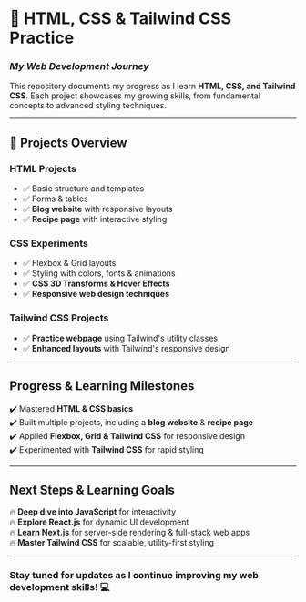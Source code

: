 # 🚀 **HTML, CSS & Tailwind CSS Practice**  

### *My Web Development Journey*  

This repository documents my progress as I learn **HTML, CSS, and Tailwind CSS**. Each project showcases my growing skills, from fundamental concepts to advanced styling techniques.  

---

## 📌 **Projects Overview**  

### **HTML Projects**  
- ✅ Basic structure and templates  
- ✅ Forms & tables  
- ✅ **Blog website** with responsive layouts  
- ✅ **Recipe page** with interactive styling  

### **CSS Experiments**  
- ✅ Flexbox & Grid layouts  
- ✅ Styling with colors, fonts & animations  
- ✅ **CSS 3D Transforms & Hover Effects**  
- ✅ **Responsive web design techniques**  

### **Tailwind CSS Projects**  
- ✅ **Practice webpage** using Tailwind's utility classes  
- ✅ **Enhanced layouts** with Tailwind's responsive design  

---

## **Progress & Learning Milestones**  

✔️ Mastered **HTML & CSS basics**  
✔️ Built multiple projects, including a **blog website** & **recipe page**  
✔️ Applied **Flexbox, Grid & Tailwind CSS** for responsive design  
✔️ Experimented with **Tailwind CSS** for rapid styling  

---

## **Next Steps & Learning Goals**  

🔥 **Deep dive into JavaScript** for interactivity  
🔥 **Explore React.js** for dynamic UI development  
🔥 **Learn Next.js** for server-side rendering & full-stack web apps  
🔥 **Master Tailwind CSS** for scalable, utility-first styling  

---

### **Stay tuned for updates as I continue improving my web development skills!** 💻  
